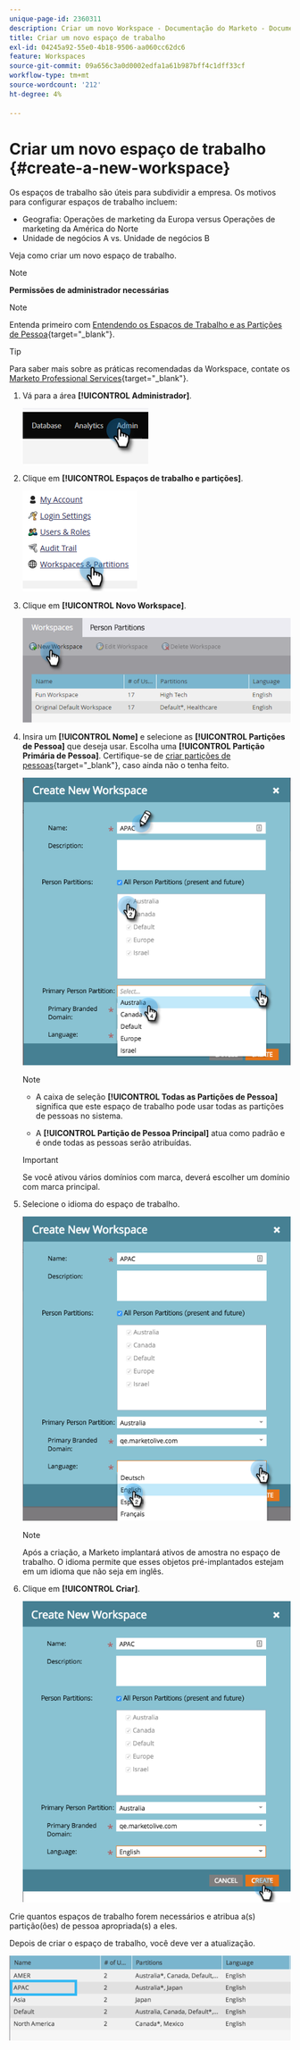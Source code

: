 ```yaml
---
unique-page-id: 2360311
description: Criar um novo Workspace - Documentação do Marketo - Documentação do produto
title: Criar um novo espaço de trabalho
exl-id: 04245a92-55e0-4b18-9506-aa060cc62dc6
feature: Workspaces
source-git-commit: 09a656c3a0d0002edfa1a61b987bff4c1dff33cf
workflow-type: tm+mt
source-wordcount: '212'
ht-degree: 4%

---
```


# Criar um novo espaço de trabalho {#create-a-new-workspace}

Os espaços de trabalho são úteis para subdividir a empresa. Os motivos para configurar espaços de trabalho incluem:

* Geografia: Operações de marketing da Europa versus Operações de marketing da América do Norte
* Unidade de negócios A vs. Unidade de negócios B

Veja como criar um novo espaço de trabalho.

>[!NOTE]
>
>**Permissões de administrador necessárias**

>[!NOTE]
>
>Entenda primeiro com [Entendendo os Espaços de Trabalho e as Partições de Pessoa](/help/marketo/product-docs/administration/workspaces-and-person-partitions/understanding-workspaces-and-person-partitions.md){target="_blank"}.

>[!TIP]
>
>Para saber mais sobre as práticas recomendadas da Workspace, contate os [Marketo Professional Services](https://business.adobe.com/products/marketo/services-support.html){target="_blank"}.

1. Vá para a área **[!UICONTROL Administrador]**.

   ![](assets/create-a-new-workspace-1.png)

1. Clique em **[!UICONTROL Espaços de trabalho e partições]**.

   ![](assets/create-a-new-workspace-2.png)

1. Clique em **[!UICONTROL Novo Workspace]**.

   ![](assets/create-a-new-workspace-3.png)

1. Insira um **[!UICONTROL Nome]** e selecione as **[!UICONTROL Partições de Pessoa]** que deseja usar. Escolha uma **[!UICONTROL Partição Primária de Pessoa]**. Certifique-se de [criar partições de pessoas](/help/marketo/product-docs/administration/workspaces-and-person-partitions/create-a-person-partition.md){target="_blank"}, caso ainda não o tenha feito.

   ![](assets/create-a-new-workspace-4.png)

   >[!NOTE]
   >
   >* A caixa de seleção **[!UICONTROL Todas as Partições de Pessoa]** significa que este espaço de trabalho pode usar todas as partições de pessoas no sistema.
   >
   >* A **[!UICONTROL Partição de Pessoa Principal]** atua como padrão e é onde todas as pessoas serão atribuídas.

   >[!IMPORTANT]
   >
   >Se você ativou vários domínios com marca, deverá escolher um domínio com marca principal.

1. Selecione o idioma do espaço de trabalho.

   ![](assets/create-a-new-workspace-5.png)

   >[!NOTE]
   >
   >Após a criação, a Marketo implantará ativos de amostra no espaço de trabalho. O idioma permite que esses objetos pré-implantados estejam em um idioma que não seja em inglês.

1. Clique em **[!UICONTROL Criar]**.

   ![](assets/create-a-new-workspace-6.png)

Crie quantos espaços de trabalho forem necessários e atribua a(s) partição(ões) de pessoa apropriada(s) a eles.

Depois de criar o espaço de trabalho, você deve ver a atualização.

![](assets/create-a-new-workspace-7.png)
